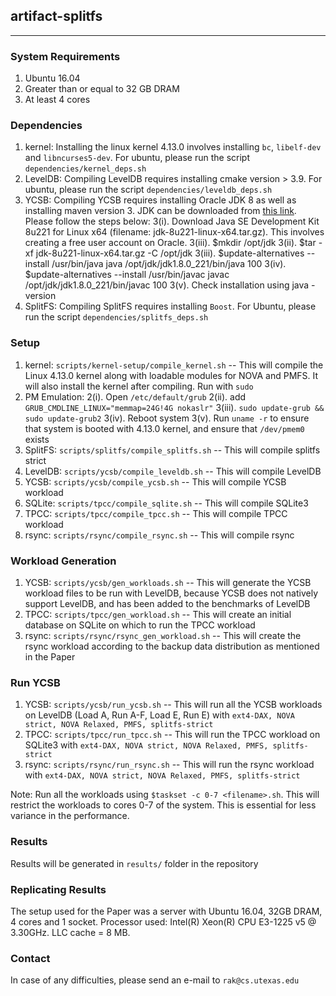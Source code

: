 ## artifact-splitfs

---

### System Requirements

1. Ubuntu 16.04
2. Greater than or equal to 32 GB DRAM
3. At least 4 cores

### Dependencies

1. kernel: Installing the linux kernel 4.13.0 involves installing `bc`, `libelf-dev` and `libncurses5-dev`. For ubuntu, please run the script `dependencies/kernel_deps.sh`
2. LevelDB: Compiling LevelDB requires installing cmake version > 3.9. For ubuntu, please run the script `dependencies/leveldb_deps.sh`
3. YCSB: Compiling YCSB requires installing Oracle JDK 8 as well as installing maven version 3. JDK can be downloaded from [this link](https://www.oracle.com/technetwork/java/javase/downloads/jdk8-downloads-2133151.html). Please follow the steps below:
    3(i). Download Java SE Development Kit 8u221 for Linux x64 (filename: jdk-8u221-linux-x64.tar.gz). This involves creating a free user account on Oracle.
    3(iii). $mkdir /opt/jdk
    3(ii). $tar -xf jdk-8u221-linux-x64.tar.gz -C /opt/jdk
    3(iii). $update-alternatives --install /usr/bin/java java /opt/jdk/jdk1.8.0_221/bin/java 100
    3(iv). $update-alternatives --install /usr/bin/javac javac /opt/jdk/jdk1.8.0_221/bin/javac 100
    3(v). Check installation using java -version
4. SplitFS: Compiling SplitFS requires installing `Boost`. For Ubuntu, please run the script `dependencies/splitfs_deps.sh`

### Setup

1. kernel: `scripts/kernel-setup/compile_kernel.sh` -- This will compile the Linux 4.13.0 kernel along with loadable modules for NOVA and PMFS. It will also install the kernel after compiling. Run with `sudo` 
2. PM Emulation: 
    2(i). Open `/etc/default/grub`
    2(ii). add `GRUB_CMDLINE_LINUX="memmap=24G!4G nokaslr"`
    3(iii). `sudo update-grub && sudo update-grub2`
    3(iv). Reboot system
    3(v). Run `uname -r` to ensure that system is booted with 4.13.0 kernel, and ensure that `/dev/pmem0` exists
3. SplitFS: `scripts/splitfs/compile_splitfs.sh` -- This will compile splitfs strict
4. LevelDB: `scripts/ycsb/compile_leveldb.sh` -- This will compile LevelDB
5. YCSB: `scripts/ycsb/compile_ycsb.sh` -- This will compile YCSB workload
6. SQLite: `scripts/tpcc/compile_sqlite.sh` -- This will compile SQLite3
7. TPCC: `scripts/tpcc/compile_tpcc.sh` -- This will compile TPCC workload
8. rsync: `scripts/rsync/compile_rsync.sh` -- This will compile rsync

### Workload Generation

1. YCSB: `scripts/ycsb/gen_workloads.sh` -- This will generate the YCSB workload files to be run with LevelDB, because YCSB does not natively support LevelDB, and has been added to the benchmarks of LevelDB
2. TPCC: `scripts/tpcc/gen_workload.sh` -- This will create an initial database on SQLite on which to run the TPCC workload
3. rsync: `scripts/rsync/rsync_gen_workload.sh` -- This will create the rsync workload according to the backup data distribution as mentioned in the Paper

### Run YCSB

1. YCSB: `scripts/ycsb/run_ycsb.sh` -- This will run all the YCSB workloads on LevelDB (Load A, Run A-F, Load E, Run E) with `ext4-DAX, NOVA strict, NOVA Relaxed, PMFS, splitfs-strict` 
2. TPCC: `scripts/tpcc/run_tpcc.sh` -- This will run the TPCC workload on SQLite3 with `ext4-DAX, NOVA strict, NOVA Relaxed, PMFS, splitfs-strict`
3. rsync: `scripts/rsync/run_rsync.sh` -- This will run the rsync workload with `ext4-DAX, NOVA strict, NOVA Relaxed, PMFS, splitfs-strict`

Note: Run all the workloads using `$taskset -c 0-7 <filename>.sh`. This will restrict the workloads to cores 0-7 of the system. This is essential for less variance in the performance. 

### Results

Results will be generated in `results/` folder in the repository

### Replicating Results

The setup used for the Paper was a server with Ubuntu 16.04, 32GB DRAM, 4 cores and 1 socket. Processor used: Intel(R) Xeon(R) CPU E3-1225 v5 @ 3.30GHz. LLC cache = 8 MB.

### Contact

In case of any difficulties, please send an e-mail to `rak@cs.utexas.edu`
